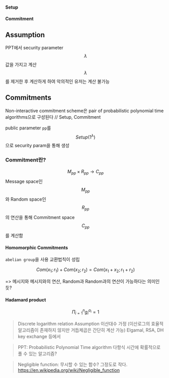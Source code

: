
#### Setup

#### Commitment



## Assumption
PPT에서 security parameter $$\lambda$$ 값을 가지고 계산
$$\lambda$$를 제거한 후 계산하게 하여 악의적인 유저는 계산 불가능

## Commitments
Non-interactive commitment scheme은  pair of probabilistic polynomial time algorithms으로 구성된다
// Setup, Commitment

public parameter `pp`를 $$Setup(1^{\lambda})$$으로 security param을 통해 생성

### Commitment란?
$$M_{pp} \times R_{pp} \rightarrow C_{pp} $$
Message space인 $$M_{pp}$$와 Random space인 $$R_{pp}$$의 연산을 통해
Commitment space $$C_{pp}$$ 를 계산함

#### Homomorphic Commitments
`abelian group`을 사용
교환법칙이 성립

$$
Com(x_1;r_1) + Com(x_2; r_2) = Com(x_1 + x_2; r_1 + r_2)
$$

=> 메시지와 메시지와의 연산, Random과 Random과의 연산이 가능하다는 의미인듯?

#### Hadamard product


$$  
\Pi^n_{i=1} g_i^{a_i} = 1
$$

> Discrete logarithm relation Assumption
> 이산대수 가정 (이산로그의 효율적 알고리즘이 존재하지 않지만 거듭제곱은 간단히 계산 가능)
> Elgamal, RSA, DH key exchange 등에서 

> PPT: Probabilistic Polynomial Time algorithm
> 다항식 시간에 확률적으로 풀 수 있는 알고리즘?

> Negligible function: 무시할 수 있는 함수? 그정도로 작다.
> https://en.wikipedia.org/wiki/Negligible_function

[sigma protocol]: https://www.cs.au.dk/~ivan/Sigma.pdf
[discrete-logarithm]: https://ko.wikipedia.org/wiki/%EC%9D%B4%EC%82%B0_%EB%A1%9C%EA%B7%B8
[abelian group]: https://ko.wikipedia.org/wiki/%EC%95%84%EB%B2%A8_%EA%B5%B0
[Hadamard product]: https://ko.wikipedia.org/wiki/%EC%95%84%EB%8B%A4%EB%A7%88%EB%A5%B4_%EA%B3%B1
[Bulletproofs-paper]: https://eprint.iacr.org/2017/1066.pdf
[Negligible function]: https://en.wikipedia.org/wiki/Negligible_function